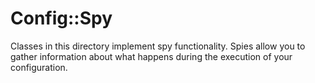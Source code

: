 # Config::Spy

Classes in this directory implement spy functionality. Spies allow you
to gather information about what happens during the execution of your
configuration.

